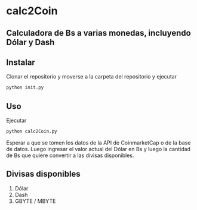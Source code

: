 # calc2Coin
## Calculadora de Bs a varias monedas, incluyendo Dólar y Dash
## Instalar
Clonar el repositorio y moverse a la carpeta del repositorio y ejecutar
```bash
python init.py
```
## Uso
Ejecutar
```bash
python calc2Coin.py
```
Esperar a que se tomen los datos de la API de CoinmarketCap o de la base de datos. Luego ingresar el valor actual del Dólar en Bs y luego la cantidad de Bs que quiere convertir a las divisas disponibles.

## Divisas disponibles
1. Dólar
2. Dash
3. GBYTE / MBYTE